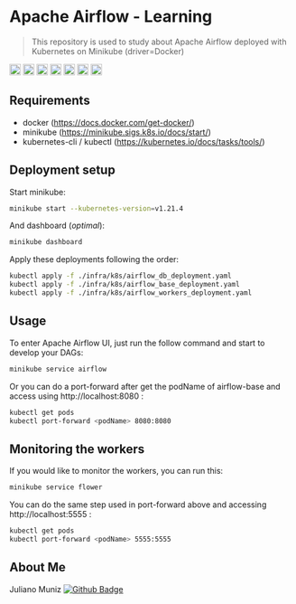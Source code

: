 # Apache Airflow - Learning
> This repository is used to study about Apache Airflow deployed with Kubernetes on Minikube (driver=Docker)

<code><img height="20" src="https://img.shields.io/badge/Git-F05032?style=plastic&logo=git&logoColor=white"/></code>
<code><img height="20" src="https://img.shields.io/badge/Python-3776AB?style=plastic&logo=python&logoColor=white"/></code>
<code><img height="20" src="https://img.shields.io/badge/Airflow-017CEE?style=plastic&logo=Apache%20Airflow&logoColor=white"/></code>
<code><img height="20" src="https://img.shields.io/badge/PostgreSQL-316192?style=plastic&logo=postgresql&logoColor=white"/></code>
<code><img height="20" src="https://img.shields.io/badge/redis-%23DD0031.svg?&style=plastic&logo=redis&logoColor=white"/></code>
<code><img height="20" src="https://img.shields.io/badge/kubernetes-326ce5.svg?style=plastic&logo=kubernetes&logoColor=white"/></code>
<code><img height="20" src="https://img.shields.io/badge/Docker-2CA5E0?style=plastic&logo=docker&logoColor=white"/></code>

## Requirements

* docker (https://docs.docker.com/get-docker/)
* minikube (https://minikube.sigs.k8s.io/docs/start/)
* kubernetes-cli / kubectl (https://kubernetes.io/docs/tasks/tools/)

## Deployment setup

Start minikube:

```sh
minikube start --kubernetes-version=v1.21.4
```

And dashboard (_optimal_):
```sh
minikube dashboard
```

Apply these deployments following the order:

```sh
kubectl apply -f ./infra/k8s/airflow_db_deployment.yaml
kubectl apply -f ./infra/k8s/airflow_base_deployment.yaml
kubectl apply -f ./infra/k8s/airflow_workers_deployment.yaml
```

## Usage

To enter Apache Airflow UI, just run the follow command and start to develop your DAGs:

```sh
minikube service airflow
```

Or you can do a port-forward after get the podName of airflow-base and access using http://localhost:8080 :

```sh
kubectl get pods
kubectl port-forward <podName> 8080:8080
```

## Monitoring the workers

If you would like to monitor the workers, you can run this:

```sh
minikube service flower
```

You can do the same step used in port-forward above and accessing http://localhost:5555 :

```sh
kubectl get pods
kubectl port-forward <podName> 5555:5555
```

## About Me

Juliano Muniz 
[![Github Badge](https://img.shields.io/badge/-Github-000?style=flat-square&logo=Github&logoColor=white&link=https://github.com/jcmuniz)](https://github.com/jcmuniz)




